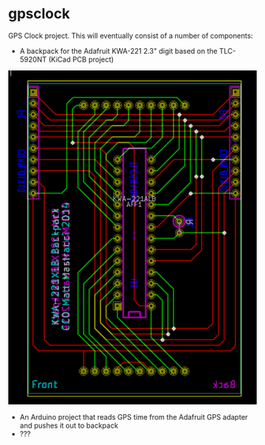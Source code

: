 gpsclock
========

GPS Clock project. This will eventually consist of a number of components:

  * A backpack for the Adafruit KWA-221 2.3" digit based on the TLC-5920NT (KiCad PCB project)
  
![pcb](https://github.com/mmastrac/gpsclock/blob/master/images/pcb.png)

  * An Arduino project that reads GPS time from the Adafruit GPS adapter and pushes it out to backpack
  * ???


